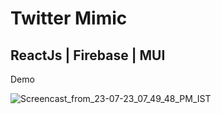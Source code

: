 # Twitter Mimic

## ReactJs | Firebase | MUI

Demo

![Screencast_from_23-07-23_07_49_48_PM_IST](https://github.com/vipin-2023/react-twitter/assets/109500059/6d3ccb6a-4f09-4b94-920d-a3121b41f58b)

